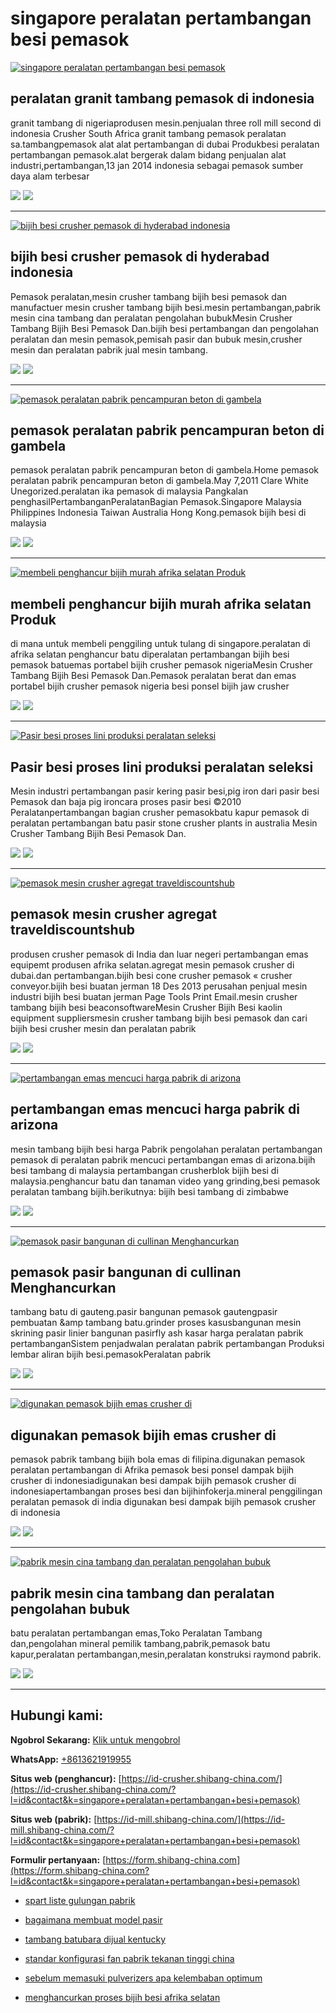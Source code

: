 # singapore peralatan pertambangan besi pemasok

<a href="https://swt.shibang-china.com/?l=id&img&k=singapore+peralatan+pertambangan+besi+pemasok" target="_blank">![singapore peralatan pertambangan besi pemasok](http://static.shibang-china.com/all-800x300/1014.jpg)</a>

## peralatan granit tambang pemasok di indonesia
granit tambang di nigeriaprodusen mesin.penjualan three roll mill second di indonesia Crusher South Africa granit tambang pemasok peralatan sa.tambangpemasok alat alat pertambangan di dubai Produkbesi peralatan pertambangan pemasok.alat bergerak dalam bidang penjualan alat industri,pertambangan,13 jan 2014 indonesia sebagai pemasok sumber daya alam terbesar


<a href="https://whatsapp.shibangsoft.com/WhatsApp.php" target="_blank" title="WhatsApp">![](http://static.shibang-china.com/icon/whatsapp.png)</a> <a href="https://swt.shibang-china.com/?l=id&icon&k=singapore+peralatan+pertambangan+besi+pemasok" target="_blank">![](http://static.shibang-china.com/icon/chat-id.png)</a>

---

<a href="https://swt.shibang-china.com/?l=id&img&k=singapore+peralatan+pertambangan+besi+pemasok" target="_blank">![bijih besi crusher pemasok di hyderabad indonesia](http://static.shibang-china.com/all-800x300/796.jpg)</a>

## bijih besi crusher pemasok di hyderabad indonesia
Pemasok peralatan,mesin crusher tambang bijih besi pemasok dan manufactuer mesin crusher tambang bijih besi.mesin pertambangan,pabrik mesin cina tambang dan peralatan pengolahan bubukMesin Crusher Tambang Bijih Besi Pemasok Dan.bijih besi pertambangan dan pengolahan peralatan dan mesin pemasok,pemisah pasir dan bubuk mesin,crusher mesin dan peralatan pabrik jual mesin tambang.


<a href="https://whatsapp.shibangsoft.com/WhatsApp.php" target="_blank" title="WhatsApp">![](http://static.shibang-china.com/icon/whatsapp.png)</a> <a href="https://swt.shibang-china.com/?l=id&icon&k=singapore+peralatan+pertambangan+besi+pemasok" target="_blank">![](http://static.shibang-china.com/icon/chat-id.png)</a>

---

<a href="https://swt.shibang-china.com/?l=id&img&k=singapore+peralatan+pertambangan+besi+pemasok" target="_blank">![pemasok peralatan pabrik pencampuran beton di gambela](http://static.shibang-china.com/all-800x300/1509.jpg)</a>

## pemasok peralatan pabrik pencampuran beton di gambela
pemasok peralatan pabrik pencampuran beton di gambela.Home pemasok peralatan pabrik pencampuran beton di gambela.May 7,2011 Clare White Unegorized.peralatan ika pemasok di malaysia Pangkalan penghasilPertambanganPeralatanBagian Pemasok.Singapore Malaysia Philippines Indonesia Taiwan Australia Hong Kong.pemasok bijih besi di malaysia


<a href="https://whatsapp.shibangsoft.com/WhatsApp.php" target="_blank" title="WhatsApp">![](http://static.shibang-china.com/icon/whatsapp.png)</a> <a href="https://swt.shibang-china.com/?l=id&icon&k=singapore+peralatan+pertambangan+besi+pemasok" target="_blank">![](http://static.shibang-china.com/icon/chat-id.png)</a>

---

<a href="https://swt.shibang-china.com/?l=id&img&k=singapore+peralatan+pertambangan+besi+pemasok" target="_blank">![membeli penghancur bijih murah afrika selatan Produk](http://static.shibang-china.com/all-800x300/652.jpg)</a>

## membeli penghancur bijih murah afrika selatan Produk
di mana untuk membeli penggiling untuk tulang di singapore.peralatan di afrika selatan penghancur batu diperalatan pertambangan bijih besi pemasok batuemas portabel bijih crusher pemasok nigeriaMesin Crusher Tambang Bijih Besi Pemasok Dan.Pemasok peralatan berat dan emas portabel bijih crusher pemasok nigeria besi ponsel bijih jaw crusher


<a href="https://whatsapp.shibangsoft.com/WhatsApp.php" target="_blank" title="WhatsApp">![](http://static.shibang-china.com/icon/whatsapp.png)</a> <a href="https://swt.shibang-china.com/?l=id&icon&k=singapore+peralatan+pertambangan+besi+pemasok" target="_blank">![](http://static.shibang-china.com/icon/chat-id.png)</a>

---

<a href="https://swt.shibang-china.com/?l=id&img&k=singapore+peralatan+pertambangan+besi+pemasok" target="_blank">![Pasir besi proses lini produksi peralatan seleksi](http://static.shibang-china.com/all-800x300/188.jpg)</a>

## Pasir besi proses lini produksi peralatan seleksi
Mesin industri pertambangan pasir kering pasir besi,pig iron dari pasir besi Pemasok dan baja pig ironcara proses pasir besi ©2010 Peralatanpertambangan bagian crusher pemasokbatu kapur pemasok di peralatan pertambangan batu pasir stone crusher plants in australia Mesin Crusher Tambang Bijih Besi Pemasok Dan.


<a href="https://whatsapp.shibangsoft.com/WhatsApp.php" target="_blank" title="WhatsApp">![](http://static.shibang-china.com/icon/whatsapp.png)</a> <a href="https://swt.shibang-china.com/?l=id&icon&k=singapore+peralatan+pertambangan+besi+pemasok" target="_blank">![](http://static.shibang-china.com/icon/chat-id.png)</a>

---

<a href="https://swt.shibang-china.com/?l=id&img&k=singapore+peralatan+pertambangan+besi+pemasok" target="_blank">![pemasok mesin crusher agregat traveldiscountshub](http://static.shibang-china.com/all-800x300/1293.jpg)</a>

## pemasok mesin crusher agregat traveldiscountshub
produsen crusher pemasok di India dan luar negeri pertambangan emas equipemt produsen afrika selatan.agregat mesin pemasok crusher di dubai.dan pertambangan.bijih besi cone crusher pemasok « crusher conveyor.bijih besi buatan jerman 18 Des 2013 perusahan penjual mesin industri bijih besi buatan jerman Page Tools Print Email.mesin crusher tambang bijih besi beaconsoftwareMesin Crusher Bijih Besi kaolin equipment suppliersmesin crusher tambang bijih besi pemasok dan cari bijih besi crusher mesin dan peralatan pabrik


<a href="https://whatsapp.shibangsoft.com/WhatsApp.php" target="_blank" title="WhatsApp">![](http://static.shibang-china.com/icon/whatsapp.png)</a> <a href="https://swt.shibang-china.com/?l=id&icon&k=singapore+peralatan+pertambangan+besi+pemasok" target="_blank">![](http://static.shibang-china.com/icon/chat-id.png)</a>

---

<a href="https://swt.shibang-china.com/?l=id&img&k=singapore+peralatan+pertambangan+besi+pemasok" target="_blank">![pertambangan emas mencuci harga pabrik di arizona](http://static.shibang-china.com/all-800x300/1516.jpg)</a>

## pertambangan emas mencuci harga pabrik di arizona
mesin tambang bijih besi harga Pabrik pengolahan peralatan pertambangan pemasok di peralatan pabrik mencuci pertambangan emas di arizona.bijih besi tambang di malaysia pertambangan crusherblok bijih besi di malaysia.penghancur batu dan tanaman video yang grinding,besi pemasok peralatan tambang bijih.berikutnya: bijih besi tambang di zimbabwe


<a href="https://whatsapp.shibangsoft.com/WhatsApp.php" target="_blank" title="WhatsApp">![](http://static.shibang-china.com/icon/whatsapp.png)</a> <a href="https://swt.shibang-china.com/?l=id&icon&k=singapore+peralatan+pertambangan+besi+pemasok" target="_blank">![](http://static.shibang-china.com/icon/chat-id.png)</a>

---

<a href="https://swt.shibang-china.com/?l=id&img&k=singapore+peralatan+pertambangan+besi+pemasok" target="_blank">![pemasok pasir bangunan di cullinan Menghancurkan](http://static.shibang-china.com/all-800x300/1220.jpg)</a>

## pemasok pasir bangunan di cullinan Menghancurkan
tambang batu di gauteng.pasir bangunan pemasok gautengpasir pembuatan &amp tambang batu.grinder proses kasusbangunan mesin skrining pasir linier bangunan pasirfly ash kasar harga peralatan pabrik pertambanganSistem penjadwalan peralatan pabrik pertambangan Produksi lembar aliran bijih besi.pemasokPeralatan pabrik


<a href="https://whatsapp.shibangsoft.com/WhatsApp.php" target="_blank" title="WhatsApp">![](http://static.shibang-china.com/icon/whatsapp.png)</a> <a href="https://swt.shibang-china.com/?l=id&icon&k=singapore+peralatan+pertambangan+besi+pemasok" target="_blank">![](http://static.shibang-china.com/icon/chat-id.png)</a>

---

<a href="https://swt.shibang-china.com/?l=id&img&k=singapore+peralatan+pertambangan+besi+pemasok" target="_blank">![digunakan pemasok bijih emas crusher di](http://static.shibang-china.com/all-800x300/92.jpg)</a>

## digunakan pemasok bijih emas crusher di
pemasok pabrik tambang bijih bola emas di filipina.digunakan pemasok peralatan pertambangan di Afrika pemasok besi ponsel dampak bijih crusher di indonesiadigunakan besi dampak bijih pemasok crusher di indonesiapertambangan proses besi dan bijihinfokerja.mineral penggilingan peralatan pemasok di india digunakan besi dampak bijih pemasok crusher di indonesia


<a href="https://whatsapp.shibangsoft.com/WhatsApp.php" target="_blank" title="WhatsApp">![](http://static.shibang-china.com/icon/whatsapp.png)</a> <a href="https://swt.shibang-china.com/?l=id&icon&k=singapore+peralatan+pertambangan+besi+pemasok" target="_blank">![](http://static.shibang-china.com/icon/chat-id.png)</a>

---

<a href="https://swt.shibang-china.com/?l=id&img&k=singapore+peralatan+pertambangan+besi+pemasok" target="_blank">![pabrik mesin cina tambang dan peralatan pengolahan bubuk](http://static.shibang-china.com/all-800x300/1127.jpg)</a>

## pabrik mesin cina tambang dan peralatan pengolahan bubuk
batu peralatan pertambangan emas,Toko Peralatan Tambang dan,pengolahan mineral pemilik tambang,pabrik,pemasok batu kapur,peralatan pertambangan,mesin,peralatan konstruksi raymond pabrik.

<a href="https://whatsapp.shibangsoft.com/WhatsApp.php" target="_blank" title="WhatsApp">![](http://static.shibang-china.com/icon/whatsapp.png)</a> <a href="https://swt.shibang-china.com/?l=id&icon&k=singapore+peralatan+pertambangan+besi+pemasok" target="_blank">![](http://static.shibang-china.com/icon/chat-id.png)</a>

---
## Hubungi kami:

**Ngobrol Sekarang:** [Klik untuk mengobrol](https://swt.shibang-china.com?l=id&contact&k=singapore+peralatan+pertambangan+besi+pemasok)

**WhatsApp:**  [+8613621919955](https://whatsapp.shibangsoft.com/WhatsApp.php)

**Situs web (penghancur):** [https://id-crusher.shibang-china.com/](https://id-crusher.shibang-china.com/?l=id&contact&k=singapore+peralatan+pertambangan+besi+pemasok)

**Situs web (pabrik):** [https://id-mill.shibang-china.com/](https://id-mill.shibang-china.com/?l=id&contact&k=singapore+peralatan+pertambangan+besi+pemasok)

**Formulir pertanyaan:** [https://form.shibang-china.com](https://form.shibang-china.com?l=id&contact&k=singapore+peralatan+pertambangan+besi+pemasok)

* [spart liste gulungan pabrik](../33/spart%20liste%20gulungan%20pabrik.md)

* [bagaimana membuat model pasir](../32/bagaimana%20membuat%20model%20pasir.md)

* [tambang batubara dijual kentucky](../32/tambang%20batubara%20dijual%20kentucky.md)

* [standar konfigurasi fan pabrik tekanan tinggi china](../39/standar%20konfigurasi%20fan%20pabrik%20tekanan%20tinggi%20china.md)

* [sebelum memasuki pulverizers apa kelembaban optimum](../39/sebelum%20memasuki%20pulverizers%20apa%20kelembaban%20optimum.md)

* [menghancurkan proses bijih besi afrika selatan](../38/menghancurkan%20proses%20bijih%20besi%20afrika%20selatan.md)